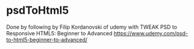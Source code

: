 # psdToHtml5
Done by following by  Filip Kordanovski of udemy with TWEAK
PSD to Responsive HTML5: Beginner to Advanced
https://www.udemy.com/psd-to-html5-beginner-to-advanced/
